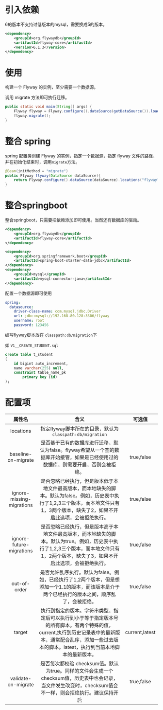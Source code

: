 # 引入依赖

6的版本不支持过低版本的mysql，需要换成5的版本。

```xml
<dependency>
    <groupId>org.flywaydb</groupId>
    <artifactId>flyway-core</artifactId>
    <version>6.1.3</version>
</dependency>
```

# 使用

构建一个 Flyway 的实例，至少需要一个数据源。

调用 migrate 方法即可执行迁移。

```java
public static void main(String[] args) {
    Flyway flyway = Flyway.configure().dataSource(getDataSource()).load();
    flyway.migrate();
}
```

# 整合 spring

spring 配置类创建 Flyway 的实例，指定一个数据源，指定 flyway 文件的路径，并在初始化结束时，调用`migrate`方法。

```java
@Bean(initMethod = "migrate")
public Flyway flyway(DataSource dataSource){
    return Flyway.configure().dataSource(dataSource).locations("flyway").load();
}
```

# 整合springboot

整合springboot，只需要把依赖添加即可使用。当然还有数据库的驱动。

```xml
<dependency>
    <groupId>org.flywaydb</groupId>
    <artifactId>flyway-core</artifactId>
</dependency>

<dependency>
    <groupId>org.springframework.boot</groupId>
    <artifactId>spring-boot-starter-data-jdbc</artifactId>
</dependency>
<dependency>
    <groupId>mysql</groupId>
    <artifactId>mysql-connector-java</artifactId>
</dependency>
```

配置一个数据源即可使用

```yaml
spring:
  datasource:
    driver-class-name: com.mysql.jdbc.Driver
    url: jdbc:mysql://192.168.80.128:3306/flyway
    username: root
    password: 123456
```

编写flyway脚本放在 `classpath:db/migration`下

如 `V1__CREATE_STUDENT.sql`

```sql
create table t_student
(
    id bigint auto_increment,
    name varchar(255) null,
    constraint table_name_pk
        primary key (id)
);
```



# 配置项

|          属性名           |                             含义                             |     可选值     |
| :-----------------------: | :----------------------------------------------------------: | :------------: |
|         locations         |   指定flyway脚本所在的目录，默认为`classpath:db/migration`   |                |
|    baseline-on-migrate    | 是否基于已有的数据库进行迁移，默认为false。flyway希望从一个空的数据库开始接管，如果是已经使用过的数据库，则需要开启，否则会被拒绝。 |   true,false   |
| ignore-missing-migrations | 是否忽略已经执行，但是版本低于本地文件最高版本，而本地缺失的脚本。默认为false。例如，历史表中执行了1,2,3三个版本，而本地文件只有1，3两个版本，缺失了2，如果不开启此选项，会被拒绝执行。 |   true,false   |
| ignore-future-migrations  | 是否忽略已经执行，但是版本高于本地文件最高版本，而本地缺失的脚本。默认为true。例如，历史表中执行了1,2,3三个版本，而本地文件只有1，2两个版本，缺失了3，如果不开启此选项，会被拒绝执行。 |   true,false   |
|       out-of-order        | 是否允许乱序执行。默认为false。例如，已经执行了1,2两个版本，但是想添加一个1.1的版本，而该版本是介于两个已经执行的版本之间，顺序乱了，会被拒绝。 |   true,false   |
|          target           | 执行到指定的版本。字符串类型，指定后可以执行到小于等于指定版本号的所有脚本。有两个特殊的值，current,执行到历史记录表中的最新版本，通常配合乱序，添加一些过去版本的脚本。latest，执行到当前本地脚本的最新版本。 | current,latest |
|    validate-on-migrate    | 是否每次都校验 checksum值。默认为true。同样的文件会生成一个checksum值，历史表中也会记录，当文件发生改变时，checksum值会不一样，则会拒绝执行。建议保持开启 |   true,false   |

